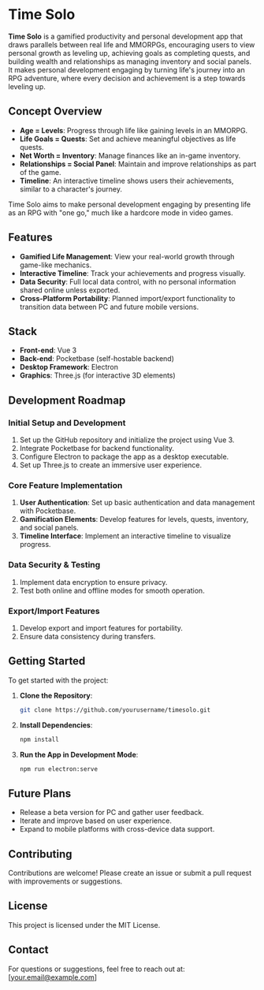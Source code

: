 # Time Solo 

**Time Solo** is a gamified productivity and personal development app that draws parallels between real life and MMORPGs, encouraging users to view personal growth as leveling up, achieving goals as completing quests, and building wealth and relationships as managing inventory and social panels. It makes personal development engaging by turning life's journey into an RPG adventure, where every decision and achievement is a step towards leveling up.

## Concept Overview
- **Age = Levels**: Progress through life like gaining levels in an MMORPG.
- **Life Goals = Quests**: Set and achieve meaningful objectives as life quests.
- **Net Worth = Inventory**: Manage finances like an in-game inventory.
- **Relationships = Social Panel**: Maintain and improve relationships as part of the game.
- **Timeline**: An interactive timeline shows users their achievements, similar to a character's journey.

Time Solo aims to make personal development engaging by presenting life as an RPG with "one go," much like a hardcore mode in video games.

## Features
- **Gamified Life Management**: View your real-world growth through game-like mechanics.
- **Interactive Timeline**: Track your achievements and progress visually.
- **Data Security**: Full local data control, with no personal information shared online unless exported.
- **Cross-Platform Portability**: Planned import/export functionality to transition data between PC and future mobile versions.

## Stack
- **Front-end**: Vue 3
- **Back-end**: Pocketbase (self-hostable backend)
- **Desktop Framework**: Electron
- **Graphics**: Three.js (for interactive 3D elements)

## Development Roadmap
### Initial Setup and Development
1. Set up the GitHub repository and initialize the project using Vue 3.
2. Integrate Pocketbase for backend functionality.
3. Configure Electron to package the app as a desktop executable.
4. Set up Three.js to create an immersive user experience.

### Core Feature Implementation
1. **User Authentication**: Set up basic authentication and data management with Pocketbase.
2. **Gamification Elements**: Develop features for levels, quests, inventory, and social panels.
3. **Timeline Interface**: Implement an interactive timeline to visualize progress.

### Data Security & Testing
1. Implement data encryption to ensure privacy.
2. Test both online and offline modes for smooth operation.

### Export/Import Features
1. Develop export and import features for portability.
2. Ensure data consistency during transfers.

## Getting Started
To get started with the project:
1. **Clone the Repository**:
   ```bash
   git clone https://github.com/yourusername/timesolo.git
   ```
2. **Install Dependencies**:
   ```bash
   npm install
   ```
3. **Run the App in Development Mode**:
   ```bash
   npm run electron:serve
   ```

## Future Plans
- Release a beta version for PC and gather user feedback.
- Iterate and improve based on user experience.
- Expand to mobile platforms with cross-device data support.

## Contributing
Contributions are welcome! Please create an issue or submit a pull request with improvements or suggestions.

## License
This project is licensed under the MIT License.

## Contact
For questions or suggestions, feel free to reach out at: [your.email@example.com]
